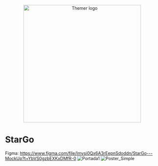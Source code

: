 <p align="center">
  <a href="https://themer.dev">
    <img src="![WhiteLogo](https://github.com/pauwma/StarGo/assets/114858315/a4ed48af-2b5d-4567-b131-02b47cd66b7a)
" width="384" alt="Themer logo" />
  </a>
</p>

# StarGo

Figma: https://www.figma.com/file/Imvsi0Qx6A3rEepnSdoddn/StarGo---MockUp?t=YbVS0gzbEXKxDMfR-0
![Portada1](https://user-images.githubusercontent.com/114858315/222991070-0336ada2-260a-47d3-80e0-b7ea3b7622e4.png)
![Poster_Simple](https://user-images.githubusercontent.com/114858315/222991031-d97b8abb-e43a-407c-85f8-954da6870bc3.png)

